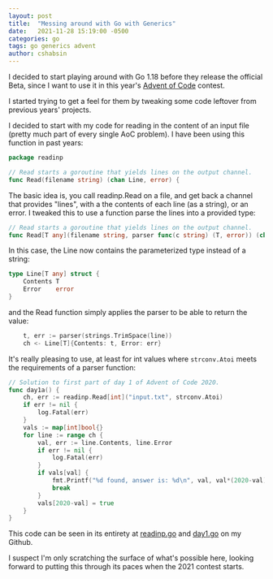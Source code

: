 ```yaml
---
layout: post
title:  "Messing around with Go with Generics"
date:   2021-11-28 15:19:00 -0500
categories: go
tags: go generics advent
author: cshabsin
---
```

I decided to start playing around with Go 1.18 before they release the
official Beta, since I want to use it in this year's 
[Advent of Code](https://adventofcode.com) contest.

I started trying to get a feel for them by tweaking some code leftover
from previous years' projects.

I decided to start with my code for reading in the content of an input file
(pretty much part of every single AoC problem). I have been using this
function in past years:

```go
package readinp

// Read starts a goroutine that yields lines on the output channel.
func Read(filename string) (chan Line, error) {
```

The basic idea is, you call readinp.Read on a file, and get back a channel
that provides "lines", with a the contents of each line (as a string), or an
error. I tweaked this to use a function parse the lines into a provided type:

```go
// Read starts a goroutine that yields lines on the output channel.
func Read[T any](filename string, parser func(c string) (T, error)) (chan Line[T], error) {
```

In this case, the Line now contains the parameterized type instead of a string:

```go
type Line[T any] struct {
    Contents T
    Error    error
}
```

and the Read function simply applies the parser to be able to return the value:

```go
    t, err := parser(strings.TrimSpace(line))
    ch <- Line[T]{Contents: t, Error: err}
```

It's really pleasing to use, at least for int values where `strconv.Atoi`
meets the requirements of a parser function:

```go
// Solution to first part of day 1 of Advent of Code 2020.
func day1a() {
    ch, err := readinp.Read[int]("input.txt", strconv.Atoi)
    if err != nil {
        log.Fatal(err)
    }
    vals := map[int]bool{}
    for line := range ch {
        val, err := line.Contents, line.Error
        if err != nil {
            log.Fatal(err)
        }
        if vals[val] {
            fmt.Printf("%d found, answer is: %d\n", val, val*(2020-val))
            break
        }
        vals[2020-val] = true
    }
}
```

This code can be seen in its entirety at 
[readinp.go](https://github.com/cshabsin/advent/blob/master/commongen/readinp/readinp.go)
and 
[day1.go](https://github.com/cshabsin/advent/blob/master/2020/1/day1.go) on my
Github.

I suspect I'm only scratching the surface of what's possible here, looking
forward to putting this through its paces when the 2021 contest starts.